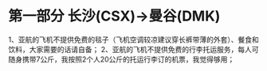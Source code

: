 # 第一部分 长沙(CSX)->曼谷(DMK)
1、亚航的飞机不提供免费的毯子（飞机空调较凉建议穿长裤带薄的外套）、餐食和饮料，大家需要的话请自备；
2、亚航的飞机不提供免费的行李托运服务，每人可随身携带7公斤，我按照2个人20公斤的托运行李订的机票，我觉得够用；
